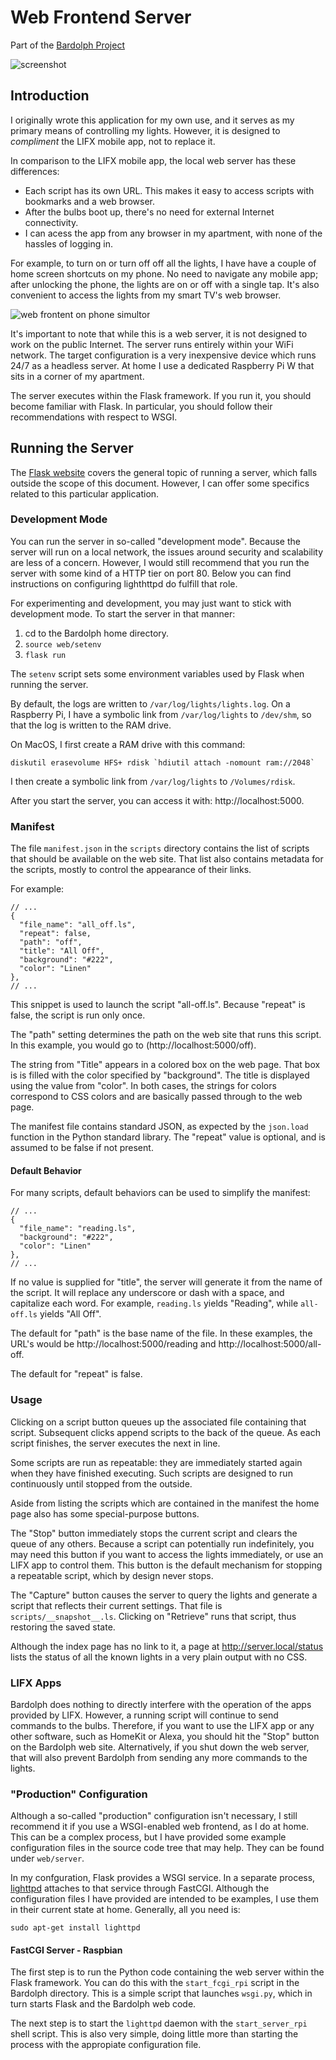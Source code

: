 # Web Frontend Server

Part of the [Bardolph Project](https://www.bardolph.org)

![screenshot](web_mobile.png)
## Introduction
I originally wrote this application for my own use, and it serves
as my primary means of controlling my lights. However, it is designed to
*compliment* the LIFX mobile app, not to replace it.

In comparison to the LIFX mobile app, the local web server has these 
differences:
* Each script has its own URL. This makes it easy to access scripts with
bookmarks and a web browser.
* After the bulbs boot up, there's no need for external Internet connectivity.
* I can acess the app from any browser in my apartment, with none of the
hassles of logging in.

For example, to turn on or turn off off all the lights, I have have a couple
of home screen shortcuts on my phone. No need to navigate any mobile
app; after unlocking the phone, the lights are on or off with a single tap.
It's also  convenient to access the lights from my smart TV's web browser.

![web frontent on phone simultor](home.png)

It's important to note that while this is a web server, it is not designed to
work on the public Internet. The server runs entirely within your WiFi
network. The target configuration is a very inexpensive device which
runs 24/7 as a headless server. At home I use a dedicated Raspberry Pi W
that sits in a corner of my apartment.

The server executes within the Flask framework. If you run it,
you should become familiar with Flask. In particular, you 
should follow their recommendations with respect to WSGI.

## Running the Server
The [Flask website](https://flask.palletsprojects.com) covers the general
topic of running a server, which falls outside the scope of this document. 
However, I can offer some specifics related to this particular application.

### Development Mode
You can run the server in so-called "development mode". Because the
server will run on a local network, the issues around security and
scalability are less of a concern. However, I would still recommend that
you run the server with some kind of a HTTP tier on port 80. Below you
can find instructions on configuring lighthttpd do fulfill that role.

For experimenting and development, you may just want to stick with
development mode. To start the server in that manner:
1. cd to the Bardolph home directory.
1. ``source web/setenv``
1. ``flask run``

The `setenv` script sets some environment variables used by Flask when
running the server.

By default, the logs are written to `/var/log/lights/lights.log`. On a Raspberry
Pi, I have a symbolic link from `/var/log/lights` to `/dev/shm`, so that the
log is written to the RAM drive.

On MacOS, I first create a RAM drive with this command:
```
diskutil erasevolume HFS+ rdisk `hdiutil attach -nomount ram://2048`
```
I then create a symbolic link from `/var/log/lights` to `/Volumes/rdisk`.

After you start the server, you can access it with:
http://localhost:5000.

### Manifest
The file `manifest.json` in the `scripts` directory contains the list of
scripts that should be available on the web site. That list also contains 
metadata for the scripts, mostly to control the appearance of their links. 

For example:
```
// ...
{  
  "file_name": "all_off.ls",
  "repeat": false,
  "path": "off",
  "title": "All Off",
  "background": "#222",
  "color": "Linen"
},
// ...
```
This snippet is used to launch the script "all-off.ls". Because "repeat" is
false, the script is run only once. 

The "path" setting determines the path on the web site that runs this script.
In this example, you would go to (http://localhost:5000/off).

The string from "Title" appears in a colored box on the web page. That box
is is filled with the color specified by "background". The title is displayed
using the value from "color". In both cases, the strings for colors correspond
to CSS colors and are basically passed through to the web page.

The manifest file contains standard JSON, as expected by the `json.load`
function in the Python standard library. The "repeat" value is optional,
and is assumed to be false if not present.

#### Default Behavior
For many scripts, default behaviors can be used to simplify the manifest:

```
// ...
{  
  "file_name": "reading.ls",
  "background": "#222",
  "color": "Linen"
},
// ...
```
If no value is supplied for "title", the server will generate it from the
name of the script. It will replace any underscore or dash with a space, and
capitalize each word. For example, `reading.ls` yields "Reading", 
while `all-off.ls` yields "All Off".

The default for "path" is the base name of the file. In these examples, the URL's
would be http://localhost:5000/reading and http://localhost:5000/all-off.

The default for "repeat" is false.

### Usage
Clicking on a script button queues up the associated file containing that
script. Subsequent clicks append scripts to the back of the queue. As each
script finishes, the server executes the next in line.

Some scripts are run as repeatable: they are immediately started again when 
they have finished executing. Such scripts are designed to run continuously 
until stopped from the outside.

Aside from listing the scripts which are contained in the manifest the home page
also has some special-purpose buttons.

The "Stop" button immediately stops the current script and clears the queue of
any others. Because a script can potentially run indefinitely, you may need
this button if you want to access the lights immediately, or use an LIFX
app to control them. This button is the default mechanism for stopping a
repeatable script, which by design never stops.

The "Capture" button causes the server to query the lights and generate
a script that reflects their current settings. That file is
`scripts/__snapshot__.ls`. Clicking on "Retrieve" runs that script, thus
restoring the saved state.

Although the index page has no link to it, a page at http://server.local/status
lists the status of all the known lights in a very plain output with no CSS.

### LIFX Apps
Bardolph does nothing to directly interfere with the operation of the apps provided
by LIFX. However, a running script will continue to send commands to the bulbs.
Therefore, if you want to use the LIFX app or any other software, such as HomeKit
or Alexa, you should hit the "Stop" button on the Bardolph web site. Alternatively,
if you shut down the web server, that will also prevent Bardolph from sending any
more commands to the lights.

### "Production" Configuration
Although a so-called "production" configuration isn't necessary, I still recommend
it if you use a WSGI-enabled web frontend, as I do at home. This can be a complex
process, but I have provided some example configuration files in the source code
tree that may help. They can be found under `web/server`.

In my confguration, Flask provides a WSGI service. In a separate process,
[lighttpd]([https://https://www.lighttpd.net) attaches to that service through
FastCGI. Although the configuration files I have provided are intended to be
examples, I use them in their current state at home. Generally, all you need
is:
```
sudo apt-get install lighttpd
```

#### FastCGI Server - Raspbian
The first step is to run the Python code containing the web server within the
Flask framework. You can do this with the `start_fcgi_rpi` script in the
Bardolph directory. This is a simple script that launches `wsgi.py`, which in
turn starts Flask and the Bardolph web code.

The next step is to start the `lighttpd` daemon with the `start_server_rpi`
shell script. This is also very simple, doing little more than starting the process
with the appropiate configuration file.
